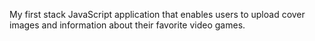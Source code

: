 My first stack JavaScript application that enables users to upload cover images and information about their favorite video games.